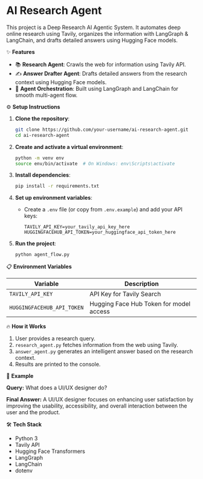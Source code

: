 
# AI Research Agent

This project is a Deep Research AI Agentic System. It automates deep online research using Tavily, organizes the information with LangGraph & LangChain, and drafts detailed answers using Hugging Face models.

✨ **Features**
- 📚 **Research Agent**: Crawls the web for information using Tavily API.
- ✍️ **Answer Drafter Agent**: Drafts detailed answers from the research context using Hugging Face models.
- 🔗 **Agent Orchestration**: Built using LangGraph and LangChain for smooth multi-agent flow.

⚙️ **Setup Instructions**

1. **Clone the repository**:
   ```bash
   git clone https://github.com/your-username/ai-research-agent.git
   cd ai-research-agent
   ```

2. **Create and activate a virtual environment**:
   ```bash
   python -m venv env
   source env/bin/activate  # On Windows: env\Scripts\activate
   ```

3. **Install dependencies**:
   ```bash
   pip install -r requirements.txt
   ```

4. **Set up environment variables**:
   - Create a `.env` file (or copy from `.env.example`) and add your API keys:
     ```
     TAVILY_API_KEY=your_tavily_api_key_here
     HUGGINGFACEHUB_API_TOKEN=your_huggingface_api_token_here
     ```

5. **Run the project**:
   ```bash
   python agent_flow.py
   ```

📋 **Environment Variables**

| Variable                   | Description                                                   |
|----------------------------|---------------------------------------------------------------|
| `TAVILY_API_KEY`            | API Key for Tavily Search                                     |
| `HUGGINGFACEHUB_API_TOKEN`  | Hugging Face Hub Token for model access                       |


🔥 **How it Works**

1. User provides a research query.
2. `research_agent.py` fetches information from the web using Tavily.
3. `answer_agent.py` generates an intelligent answer based on the research context.
4. Results are printed to the console.

📜 **Example**

**Query:** What does a UI/UX designer do?

**Final Answer:** A UI/UX designer focuses on enhancing user satisfaction by improving the usability, accessibility, and overall interaction between the user and the product.

🛠️ **Tech Stack**

- Python 3
- Tavily API
- Hugging Face Transformers
- LangGraph
- LangChain
- dotenv

